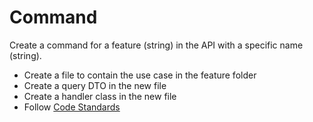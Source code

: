 # Command

Create a command for a feature (string) in the API with a specific name (string).

- Create a file to contain the use case in the feature folder
- Create a query DTO in the new file
- Create a handler class in the new file
- Follow [Code Standards](code_standards.md)
